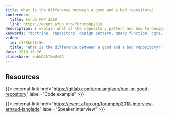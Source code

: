 ```yaml
---
title: What is the difference between a good and a bad repository?
conference: 
  title: Forum PHP 2018
  link: https://event.afup.org/forumphp2018
description: I explain what is the repository pattern and how to design it thanks to Doctrine. I gave some tips to query data without struggling with the ORM.
keywords: "doctrine, repository, design pattern, query function, cqrs, forum php"
video:
  id: cYFKkhtIr8w
  title: "What is the difference between a good and a bad repository?"
date: 2018-10-26
slideshare: xabkD2kTXmUm9A
---
```


## Resources

{{< external-link href="https://gitlab.com/arnolanglade/bad-or-good-repository" label="Code example" >}}

{{< external-link href="https://event.afup.org/forumphp2018-interview-arnaud-langlade" label="Speaker interview" >}}

